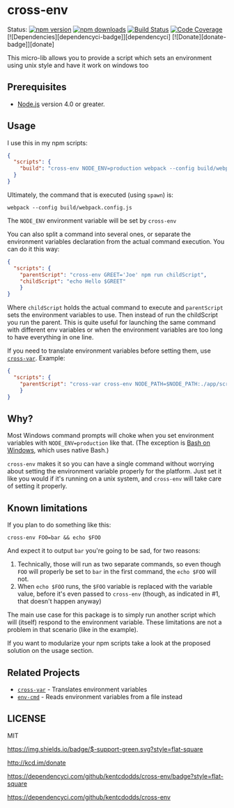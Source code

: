 # cross-env

Status:
[![npm version](https://img.shields.io/npm/v/cross-env.svg?style=flat-square)](https://www.npmjs.org/package/cross-env)
[![npm downloads](https://img.shields.io/npm/dm/cross-env.svg?style=flat-square)](http://npm-stat.com/charts.html?package=cross-env&from=2015-09-01)
[![Build Status](https://img.shields.io/travis/kentcdodds/cross-env.svg?style=flat-square)](https://travis-ci.org/kentcdodds/cross-env)
[![Code Coverage](https://img.shields.io/codecov/c/github/kentcdodds/cross-env.svg?style=flat-square)](https://codecov.io/github/kentcdodds/cross-env)
[![Dependencies][dependencyci-badge]][dependencyci]
[![Donate][donate-badge]][donate]

This micro-lib allows you to provide a script which sets an environment using unix style and have it work on windows too

## Prerequisites
-   [Node.js](https://nodejs.org/) version 4.0 or greater.

## Usage

I use this in my npm scripts:

```json
{
  "scripts": {
    "build": "cross-env NODE_ENV=production webpack --config build/webpack.config.js"
  }
}
```

Ultimately, the command that is executed (using `spawn`) is:

```
webpack --config build/webpack.config.js
```

The `NODE_ENV` environment variable will be set by `cross-env`

You can also split a command into several ones, or separate the environment variables declaration from the actual command execution. You can do it this way:

```json
{
  "scripts": {
    "parentScript": "cross-env GREET='Joe' npm run childScript",
    "childScript": "echo Hello $GREET"
    }
}
```

Where `childScript` holds the actual command to execute and `parentScript` sets the environment variables to use.
Then instead of run the childScript you run the parent. This is quite useful for launching the same command with different env variables or when the environment variables are too long to have everything in one line.

If you need to translate environment variables before setting them, use [`cross-var`](https://github.com/elijahmanor/cross-var).  Example:

```json
{
  "scripts": {
    "parentScript": "cross-var cross-env NODE_PATH=$NODE_PATH:./app/scripts foo"
    }
}
```

## Why?

Most Windows command prompts will choke when you set environment variables with `NODE_ENV=production` like that. (The exception is [Bash on Windows](https://msdn.microsoft.com/en-us/commandline/wsl/about), which uses native Bash.)

`cross-env` makes it so you can have a single command without worrying about setting the environment
variable properly for the platform. Just set it like you would if it's running on a unix system, and
`cross-env` will take care of setting it properly.

## Known limitations

If you plan to do something like this:

```
cross-env FOO=bar && echo $FOO
```

And expect it to output `bar` you're going to be sad, for two reasons:

1. Technically, those will run as two separate commands, so even though `FOO` will properly be set to `bar` in the first command, the `echo $FOO` will not.
2. When `echo $FOO` runs, the `$FOO` variable is replaced with the variable value, before it's even passed to `cross-env` (though, as indicated in #1, that doesn't happen anyway)

The main use case for this package is to simply run another script which will (itself) respond to the environment
variable. These limitations are not a problem in that scenario (like in the example).

If you want to modularize your npm scripts take a look at the proposed solution on the usage section.

## Related Projects

* [`cross-var`](https://github.com/elijahmanor/cross-var) - Translates environment variables
* [`env-cmd`](https://github.com/toddbluhm/env-cmd) - Reads environment variables from a file instead

## LICENSE

MIT

 https://img.shields.io/badge/$-support-green.svg?style=flat-square
 
 http://kcd.im/donate
 
 https://dependencyci.com/github/kentcdodds/cross-env/badge?style=flat-square
 
 https://dependencyci.com/github/kentcdodds/cross-env
